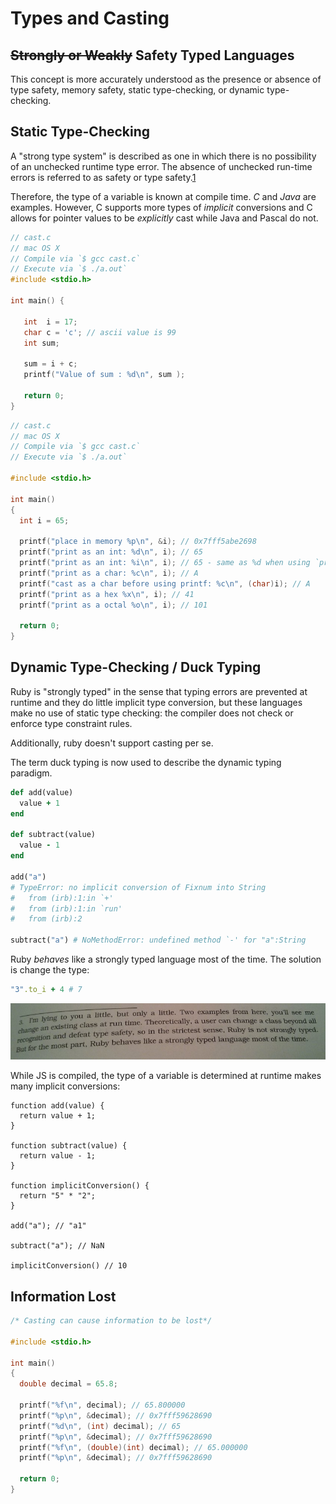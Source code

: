 # Types and Casting

## ~~Strongly or Weakly~~ Safety Typed Languages
This concept is more accurately understood as the presence or absence of type safety, memory safety, static type-checking, or dynamic type-checking.

## Static Type-Checking

A "strong type system" is described as one in which there is no possibility of an unchecked runtime type error. The absence of unchecked run-time errors is referred to as safety or type safety.[1](https://en.wikipedia.org/wiki/Strong_and_weak_typing#Static_type-checking)

Therefore, the type of a variable is known at compile time. *C* and *Java* are examples.
However, C supports more types of _implicit_ conversions and
C allows for pointer values to be _explicitly_ cast while Java and Pascal do not.

```C
// cast.c
// mac OS X
// Compile via `$ gcc cast.c`
// Execute via `$ ./a.out`
#include <stdio.h>

int main() {

   int  i = 17;
   char c = 'c'; // ascii value is 99
   int sum;

   sum = i + c;
   printf("Value of sum : %d\n", sum );

   return 0;
}
```

```C
// cast.c
// mac OS X
// Compile via `$ gcc cast.c`
// Execute via `$ ./a.out`

#include <stdio.h>

int main()
{
  int i = 65;

  printf("place in memory %p\n", &i); // 0x7fff5abe2698
  printf("print as an int: %d\n", i); // 65
  printf("print as an int: %i\n", i); // 65 - same as %d when using `printf`
  printf("print as a char: %c\n", i); // A
  printf("cast as a char before using printf: %c\n", (char)i); // A
  printf("print as a hex %x\n", i); // 41
  printf("print as a octal %o\n", i); // 101

  return 0;
}
```

## Dynamic Type-Checking / Duck Typing

Ruby is "strongly typed" in the sense that typing errors are prevented at runtime and they do little implicit type conversion, but these languages make no use of static type checking: the compiler does not check or enforce type constraint rules.

Additionally, ruby doesn't support casting per se.

The term duck typing is now used to describe the dynamic typing paradigm.

```Ruby
def add(value)
  value + 1
end

def subtract(value)
  value - 1
end

add("a")
# TypeError: no implicit conversion of Fixnum into String
# 	from (irb):1:in `+'
# 	from (irb):1:in `run'
# 	from (irb):2

subtract("a") # NoMethodError: undefined method `-' for "a":String
```

Ruby *behaves* like a strongly typed language most of the time.
The solution is change the type:

```Ruby
"3".to_i + 4 # 7
```

![Ruby behaves like a strongly typed language](/assets/ruby_behaves_like_strongly_typed_language.jpg)

While JS is compiled, the type of a variable is determined at runtime makes many implicit conversions:

```JS
function add(value) {
  return value + 1;
}

function subtract(value) {
  return value - 1;
}

function implicitConversion() {
  return "5" * "2";
}

add("a"); // "a1"

subtract("a"); // NaN

implicitConversion() // 10
```

## Information Lost

```C
/* Casting can cause information to be lost*/

#include <stdio.h>

int main()
{
  double decimal = 65.8;

  printf("%f\n", decimal); // 65.800000
  printf("%p\n", &decimal); // 0x7fff59628690
  printf("%d\n", (int) decimal); // 65
  printf("%p\n", &decimal); // 0x7fff59628690
  printf("%f\n", (double)(int) decimal); // 65.000000
  printf("%p\n", &decimal); // 0x7fff59628690

  return 0;
}

```
